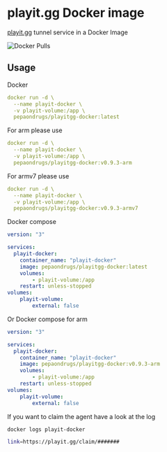 # playit.gg Docker image

[playit.gg](https://playit.gg/) tunnel service in a Docker Image

![Docker Pulls](https://img.shields.io/docker/pulls/pepaondrugs/playitgg-docker)

## Usage


Docker 
```yaml
docker run -d \
  --name playit-docker \
  -v playit-volume:/app \
  pepaondrugs/playitgg-docker:latest
```

For arm please use
```yaml
docker run -d \
  --name playit-docker \
  -v playit-volume:/app \
  pepaondrugs/playitgg-docker:v0.9.3-arm
```

For armv7 please use
```yaml
docker run -d \
  --name playit-docker \
  -v playit-volume:/app \
  pepaondrugs/playitgg-docker:v0.9.3-armv7   
```



Docker compose

```yaml
version: "3"

services:
  playit-docker:
    container_name: "playit-docker"
    image: pepaondrugs/playitgg-docker:latest
    volumes:
        - playit-volume:/app
    restart: unless-stopped
volumes:
    playit-volume:
        external: false

```

Or Docker compose for arm

```yaml
version: "3"

services:
  playit-docker:
    container_name: "playit-docker"
    image: pepaondrugs/playitgg-docker:v0.9.3-arm
    volumes:
        - playit-volume:/app
    restart: unless-stopped
volumes:
    playit-volume:
        external: false
```


If you want to claim the agent have a look at the log
```bash
docker logs playit-docker
```
```bash
link=https://playit.gg/claim/#######
```

